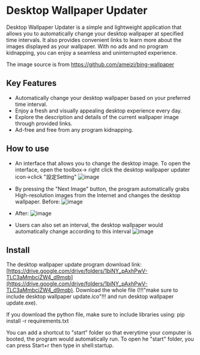 
# Desktop Wallpaper Updater

Desktop Wallpaper Updater is a simple and lightweight application that allows you to automatically change your desktop wallpaper at specified time intervals. It also provides convenient links to learn more about the images displayed as your wallpaper. With no ads and no program kidnapping, you can enjoy a seamless and uninterrupted experience.

The image source is from https://github.com/ameizi/bing-wallpaper

## Key Features

- Automatically change your desktop wallpaper based on your preferred time interval.
- Enjoy a fresh and visually appealing desktop experience every day.
- Explore the description and details of the current wallpaper image through provided links.
- Ad-free and free from any program kidnapping.

## How to use
* An interface that allows you to change the desktop image. To open the interface, open the toolbox-> right click the desktop wallpaper updater icon->click "設定Setting"
![image](https://github.com/Ching-Chieh-Wang/desktop-background-updater/assets/81002444/2eaf3d5d-0e01-4daa-801e-3fdfb54d0279)
* By pressing the "Next Image" button, the program automatically grabs High-resolution images from the Internet and changes the desktop wallpaper.
Before:
![image](https://github.com/Ching-Chieh-Wang/desktop-background-updater/assets/81002444/6eb61643-ddf1-4f10-93b6-4d3d3f5ec498)
* After:
![image](https://github.com/Ching-Chieh-Wang/desktop-background-updater/assets/81002444/c54b9400-359e-4c14-a662-7910205bac86)

* Users can also set an interval, the desktop wallpaper would automatically change according to this interval
![image](https://github.com/Ching-Chieh-Wang/desktop-background-updater/assets/81002444/eb15537a-adaf-4de5-b3c0-ff708b72154e)

## Install
The desktop wallpaper update program download link: [https://drive.google.com/drive/folders/1biNY_pAxhPwV-TLC3aMmbciZW4_d9mqb](https://drive.google.com/drive/folders/1biNY_pAxhPwV-TLC3aMmbciZW4_d9mqb). Download the whole file (!!!"make sure to include desktop wallpaper update.ico"!!! and run desktop wallpaper update.exe). 

If you download the python file, make sure to include libraries using: pip install -r requirements.txt

You can add a shortcut to "start" folder so that everytime your computer is booted, the program would automatically run. To open he "start" folder, you can press Start+r then type in shell:startup.

